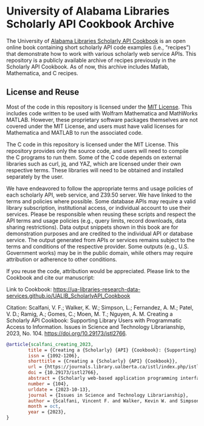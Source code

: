 # University of Alabama Libraries Scholarly API Cookbook Archive

The University of [Alabama Libraries Scholarly API Cookbook](https://ua-libraries-research-data-services.github.io/UALIB_ScholarlyAPI_Cookbook) is an open online book containing short scholarly API code examples (i.e., “recipes”) that demonstrate how to work with various scholarly web service APIs. This repository is a publicly available archive of recipes previously in the Scholarly API Cookbook. As of now, this archive includes Matlab, Mathematica, and C recipes.

## License and Reuse

Most of the code in this repository is licensed under the [MIT License](https://github.com/UA-Libraries-Research-Data-Services/UALIB_ScholarlyAPI_Cookbook/blob/main/LICENSE). This includes code written to be used with Wolfram Mathematica and MathWorks MATLAB. However, these proprietary software packages themselves are not covered under the MIT License, and users must have valid licenses for Mathematica and MATLAB to run the associated code.

The C code in this repository is licensed under the MIT License. This repository provides only the source code, and users will need to compile the C programs to run them. Some of the C code depends on external libraries such as curl, jq, and YAZ, which are licensed under their own respective terms. These libraries will need to be obtained and installed separately by the user.

We have endeavored to follow the appropriate terms and usage policies of each scholarly API, web service, and Z39.50 server. We have linked to the terms and policies where possible. Some database APIs may require a valid library subscription, institutional access, or individual account to use their services. Please be responsible when reusing these scripts and respect the API terms and usage policies (e.g., query limits, record downloads, data sharing restrictions). Data output snippets shown in this book are for demonstration purposes and are credited to the individual API or database service. The output generated from APIs or services remains subject to the terms and conditions of the respective provider. Some outputs (e.g., U.S. Government works) may be in the public domain, while others may require attribution or adherence to other conditions.

If you reuse the code, attribution would be appreciated. Please link to the Cookbook and cite our manuscript:

Link to Cookbook: https://ua-libraries-research-data-services.github.io/UALIB_ScholarlyAPI_Cookbook

Citation: Scalfani, V. F.; Walker, K. W.; Simpson, L.; Fernandez, A. M.; Patel, V. D.; Ramig, A.; Gomes, C.; Moen, M. T.; Nguyen, A. M. Creating a Scholarly API Cookbook: Supporting Library Users with Programmatic Access to Information. Issues in Science and Technology Librarianship, 2023, No. 104. https://doi.org/10.29173/istl2766.

```bibtex
@article{scalfani_creating_2023,
        title = {Creating a {Scholarly} {API} {Cookbook}: {Supporting} {Library} {Users} with {Programmatic} {Access} to {Information}},
        issn = {1092-1206},
        shorttitle = {Creating a {Scholarly} {API} {Cookbook}},
        url = {https://journals.library.ualberta.ca/istl/index.php/istl/article/view/2766},
        doi = {10.29173/istl2766},
        abstract = {Scholarly web-based application programming interfaces (APIs) allow users to interact with information and data programmatically. Interacting with information programmatically allows users to create advanced information query workflows and quickly access machine-readable data for downstream computations. With the growing availability of scholarly APIs from open and commercial library databases, supporting access to information via an API has become a key support area for research data services in libraries. This article describes our efforts with supporting API access through the development of an online Scholarly API Cookbook. The Cookbook contains code recipes (i.e., tutorials) for getting started with 10 different scholarly APIs, including for example, Scopus, World Bank, and PubMed. API tutorials are available in Python, Bash, Matlab, and Mathematica. A tutorial for interacting with library catalog data programmatically via Z39.50 is also included, as traditional library catalog metadata is rarely available via an API. In addition to describing the Scholarly API Cookbook content, we discuss our experiences building a student research data services programming team, challenges we encountered, and ideas to improve the Cookbook. The University of Alabama Libraries Scholarly API Cookbook is freely available and hosted on GitHub. All code within the API Cookbook is licensed with the permissive MIT license, and as a result, users are free to reuse and adapt the code in their teaching and research.},
        number = {104},
        urldate = {2023-10-13},
        journal = {Issues in Science and Technology Librarianship},
        author = {Scalfani, Vincent F. and Walker, Kevin W. and Simpson, Lance and Fernandez, Avery M. and Patel, Vishank D. and Ramig, Anastasia and Gomes, Cyrus and Moen, Michael T. and Nguyen, Adam M.},
        month = oct,
        year = {2023},
}
```
